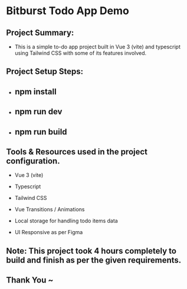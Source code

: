 # Bitburst Todo App Demo

## Project Summary:

- This is a simple to-do app project built in Vue 3 (vite) and typescript using Tailwind CSS with some of its features involved.


## Project Setup Steps:

- ## npm install

- ## npm run dev

- ## npm run build


## Tools & Resources used in the project configuration.

- Vue 3 (vite)

- Typescript

- Tailwind CSS

- Vue Transitions / Animations

- Local storage for handling todo items data

- UI Responsive as per Figma


## Note: This project took 4 hours completely to build and finish as per the given requirements.



## Thank You ~
